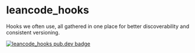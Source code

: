# leancode_hooks

Hooks we often use, all gathered in one place for better discoverability and
consistent versioning.

[![leancode_hooks pub.dev badge][pub-badge]][pub-badge-link]

[pub-badge]: https://img.shields.io/pub/v/leancode_hooks
[pub-badge-link]: https://pub.dev/packages/leancode_hooks
